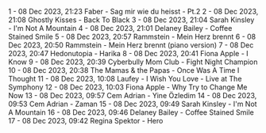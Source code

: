1 - 08 Dec 2023, 21:23	Faber - Sag mir wie du heisst - Pt.2
2 - 08 Dec 2023, 21:08	Ghostly Kisses - Back To Black
3 - 08 Dec 2023, 21:04	Sarah Kinsley - I'm Not A Mountain
4 - 08 Dec 2023, 21:01	Delaney Bailey - Coffee Stained Smile
5 - 08 Dec 2023, 20:57	Rammstein - Mein Herz brennt
6 - 08 Dec 2023, 20:50	Rammstein - Mein Herz brennt (piano version)
7 - 08 Dec 2023, 20:47	Hedonutopia - Harika
8 - 08 Dec 2023, 20:41	Fiona Apple - I Know
9 - 08 Dec 2023, 20:39	Cyberbully Mom Club - Fight Night Champion
10 - 08 Dec 2023, 20:38	The Mamas & the Papas - Once Was A Time I Thought
11 - 08 Dec 2023, 10:08	Laufey - I Wish You Love - Live at The Symphony
12 - 08 Dec 2023, 10:03	Fiona Apple - Why Try to Change Me Now
13 - 08 Dec 2023, 09:57	Cem Adrian - Yine Özledim
14 - 08 Dec 2023, 09:53	Cem Adrian - Zaman
15 - 08 Dec 2023, 09:49	Sarah Kinsley - I'm Not A Mountain
16 - 08 Dec 2023, 09:46	Delaney Bailey - Coffee Stained Smile
17 - 08 Dec 2023, 09:42	Regina Spektor - Hero
